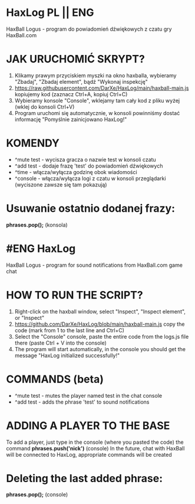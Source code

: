 # HaxLog PL || ENG
HaxBall Logus - program do powiadomień dźwiękowych z czatu gry HaxBall.com

# JAK URUCHOMIĆ SKRYPT?
1. Klikamy prawym przyciskiem myszki na okno haxballa, wybieramy "Zbadaj", "Zbadaj element", bądź "Wykonaj inspekcję"
2. https://raw.githubusercontent.com/DarXe/HaxLog/main/haxball-main.js kopiujemy kod (zaznacz Ctrl+A, kopiuj Ctrl+C)
3. Wybieramy konsole "Console", wklejamy tam cały kod z pliku wyżej (wklej do konsoli Ctrl+V)
4. Program uruchomi się automatycznie, w konsoli powinniśmy dostać informację "Pomyślnie zainicjowano HaxLog!"

# KOMENDY
* ^mute test - wycisza gracza o nazwie test w konsoli czatu
* ^add test - dodaje frazę 'test' do powiadomień dźwiękowych
* ^time - włącza/wyłącza godzinę obok wiadomości
* ^console - włącza/wyłącza logi z czatu w konsoli przeglądarki (wyciszone zawsze się tam pokazują)


# Usuwanie ostatnio dodanej frazy: 
**phrases.pop();**  (konsola)

# #ENG HaxLog
HaxBall Logus - program for sound notifications from HaxBall.com game chat

# HOW TO RUN THE SCRIPT?
1. Right-click on the haxball window, select "Inspect", "Inspect element", or "Inspect"
2. https://github.com/DarXe/HaxLog/blob/main/haxball-main.js copy the code (mark from 1 to the last line and Ctrl+C)
3. Select the "Console" console, paste the entire code from the logs.js file there (paste Ctrl + V into the console)
4. The program will start automatically, in the console you should get the message "HaxLog initialized successfully!"

# COMMANDS (beta)
* ^mute test - mutes the player named test in the chat console
* ^add test - adds the phrase 'test' to sound notifications

# ADDING A PLAYER TO THE BASE
To add a player, just type in the console (where you pasted the code) the command **phrases.push('nick')** (console)
In the future, chat with HaxBall will be connected to HaxLog, appropriate commands will be created

# Deleting the last added phrase:
**phrases.pop();** (console)
